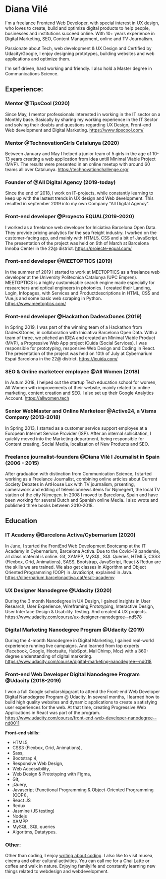 # Diana Vilé 
I'm a freelance Frontend Web Developer, with special interest in UX design, who loves to create, build and optimize digital products to help people, businesses and institutions succeed online. With 10+ years experience in Digital Marketing, SEO, Content Management, online and TV Journalism.

Passionate about Tech, web development & UX Design and Certified by Udacity/Google, I enjoy designing prototypes, building websites and web applications and optimize them.

I'm self driven, hard working and friendly. I also hold a Master degree in Communications Science. 

## Experience:

### Mentor @TipsCool (2020)
Since May, I mentor professionals interested in working in the IT sector on a Monthly base. Basically by sharing my working experience in the IT Sector and solving their doubts and questions regarding UX Design, Front-end Web development and Digital Marketing.
https://www.tipscool.com/

### Mentor @TechnovationGirls Catalunya (2020)
Between January and May I helped a junior team of 5 girls in the age of 10-13 years creating a web application from idea untill Minimal Viable Project (MVP).
The results were presented in an online meetup with around 60 teams all over Catalunya.
https://technovationchallenge.org/

### Founder of @All Digital Agency (2019-today)
Since the end of 2018, I work on IT-projects, while constantly learning to keep up with the lastest trends in UX design and Web development. This resulted in september 2019 into my own Company "All Digital Agency".

### Front-end developer @Proyecto EQUAL(2019-2020)
I worked as a freelance web developer for Iniciativa Barcelona Open Data. 
They provide pricing analytics for the sea freight industry. I worked on the customer-facing app, and mainly with HTML5, CSS and a bit of JavaScript. 
The presentation of the project was held on 9th of March at Barcelona Innoba Center in the 22@ district.
https://projecte-equal.com/

### Front-end developer @MEETOPTICS (2019)
In the summer of 2019 I started to work at MEETOPTICS as a freelance web developer at the University Politecnica Catalunya (UPC Empren).
MEETOPTICS is a highly customisable search engine made especially for researchers and optical engineers in photonics.
I created their Landing, Login, Infopages, with Services and Productdescriptions in HTML, CSS and Vue.js and some basic web scraping in Python.
https://www.meetoptics.com/

### Front-end developer @Hackathon DadesxDones (2019)
In Spring 2019, I was part of the winning team of a Hackathon from DadesXDones, in collaboration with Iniciativa Barcelona Open Data.
With a team of three, we pitched an IDEA and created an Minimal Viable Product (MVP), a Progressive Web App project iCuida (Social Services).
I was responsible for prototyping, responsive Web Design and Coding in React. The presentation of the project was held on 10th of July at Cybernarium Espai Barcelona in the 22@ district.
https://icuida.com/

### SEO & Online marketeer employee @All Women (2018)
In Autum 2018, I helped out the startup Tech education school for women, All Women with improvements of their website, mainly related to online marketing, content creation and SEO. I also set up their Google Analytics Account.
https://allwomen.tech

### Senior WebMaster and Online Marketeer @Active24, a Visma Company (2013-2018)
In Spring 2013, I started as a customer service support employee at a European Internet Service Provider (ISP). After an internal sollicitation, I quickly moved into the Marketing department, being responsible for Content creating, Social Media, localization of New Products and SEO.

### Freelance journalist-foundera @Diana Vilé I Journalist in Spain (2006 - 2015)
After graduation with distinction from Communication Science, I started working as a Freelance Journalist, combining online articles about Current Society Debates in ArtHouse Lux with TV journalism, prsenting, camerawork and editing of televisionnews items for Nijmegen1, the local TV station of the city Nijmegen.
In 2008 I moved to Barcelona, Spain and have been working for several Dutch and Spanish online Media. I also wrote and published three books between 2010-2018. 

## Education
### IT Academy @Barcelona Activa/Cybernarium (2020)
In June, I started the FrontEnd Web Development Bootcamp at the IT Academy in Cybernarium, Barcelona Activa. Due to the Covid-19 pandemie, all class material is online. 
Git, XAMPP, MySQL, SQL Queries, HTML5, CSS3 (Flexbox, Grid, Animations), SASS, Bootstrap, JavaScript, React & Redux are the skills we are trained. We also get classes in Algorithm and Object Oriented Programming (OOP) in JavaScript, explained in Java.
https://cibernarium.barcelonactiva.cat/es/it-academy

### UX Designer Nanodegree @Udacity (2020)
During the 3 month Nanodegree in UX Design, I gained insights in User Research, User Experience, Wireframing,Prototyping, Interactive Design, User Interface Design & Usability Testing. And created 4 UX projects.
https://www.udacity.com/course/ux-designer-nanodegree--nd578

### Digital Marketing Nanodegree Program @Udacity (2019)
During the 4-month Nanodegree in Digital Marketing, I gained real-world experience running live campaigns. And learned from top experts (Facebook, Google, Hootsuite, HubSpot, MailChimp, Moz) with a 360-degree understanding of digital marketing.
https://www.udacity.com/course/digital-marketing-nanodegree--nd018

###  Front-end Web Developer Digital Nanodegree Program @Udacity (2018-2019)
I won a full Google scholarshipgrant to attend the Front-end Web Developer Digital Nanodegree Program @ Udacity. In several months, I learned  how to build high quality websites and dynamic applications to create a satisfying user experiences for the web. At that time, creating Progressive Web Applications in React was part of the program.
https://www.udacity.com/course/front-end-web-developer-nanodegree--nd0011

**Front-end skills:**	
* HTML5,	
* CSS3 (Flexbox, Grid, Animations),
* Sass,	
* Bootstrap 4,
* Responsive Web Design,
* Web Accessibility,
* Web Design & Prototyping with Figma,
* Git,
* jQuery,	
* Javascript (Functional Programming & Object-Oriented Programming (OOP)),	
* React JS 
* Redux	 
* Jasmine (JS testing)
* Nodejs
* XAMPP
* MySQL, SQL queries
* Algoritms, Datatypes.

### Other:
Other than coding, I enjoy [writing about coding](https://medium.com/@diana.vile). I also like to visit musea, cinema and other cultural activities. You can call me for a Chai Latte or coffee and walk in nature. Enjoying familylife and constantly learning new things related to webdesign and webdevelopment. 
